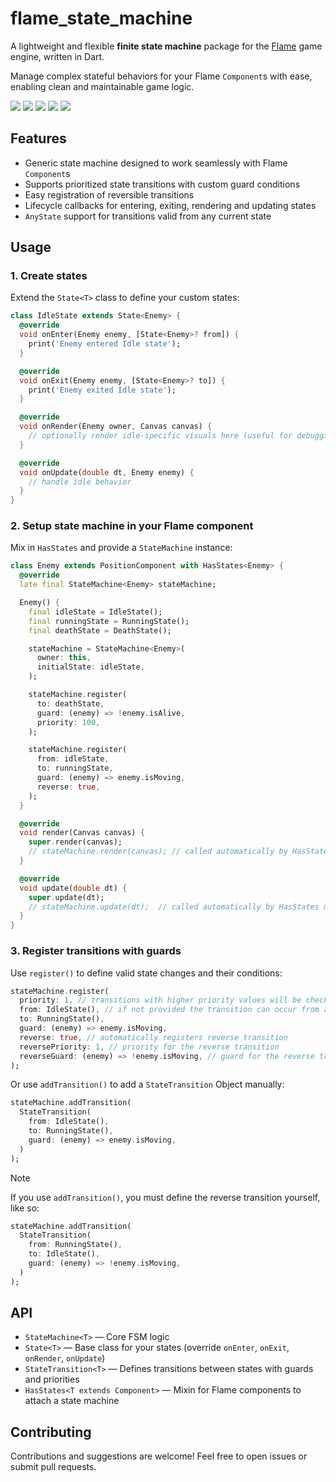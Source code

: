 # flame_state_machine

A lightweight and flexible **finite state machine** package for the [Flame](https://flame-engine.org/) game engine, written in Dart.

Manage complex stateful behaviors for your Flame `Component`s with ease, enabling clean and maintainable game logic.

<a title="CI" href="https://github.com/bszarlej/flame_state_machine/actions/workflows/ci.yaml"><img src="https://github.com/bszarlej/flame_state_machine/actions/workflows/ci.yaml/badge.svg"></a>
<a title="Pub" href="https://pub.dev/packages/flame_state_machine" ><img src="https://img.shields.io/pub/v/flame_state_machine.svg?style=popout"></a>
<a title="Pub Points" href="https://pub.dev/packages/flame_state_machine/score"><img src="https://img.shields.io/pub/points/flame_state_machine.svg?style=popout"></a>
<a title="Pub Likes" href="https://pub.dev/packages/flame_state_machine/score"><img src="https://img.shields.io/pub/likes/flame_state_machine.svg?style=popout"></a>
<a title="Pub Downloads" href="https://pub.dev/packages/flame_state_machine/score" ><img src="https://img.shields.io/pub/dm/flame_state_machine"></a>

## Features

- Generic state machine designed to work seamlessly with Flame `Component`s
- Supports prioritized state transitions with custom guard conditions
- Easy registration of reversible transitions
- Lifecycle callbacks for entering, exiting, rendering and updating states
- `AnyState` support for transitions valid from any current state


## Usage

### 1. Create states

Extend the `State<T>` class to define your custom states:

```dart
class IdleState extends State<Enemy> {
  @override
  void onEnter(Enemy enemy, [State<Enemy>? from]) {
    print('Enemy entered Idle state');
  }

  @override
  void onExit(Enemy enemy, [State<Enemy>? to]) {
    print('Enemy exited Idle state');
  }

  @override
  void onRender(Enemy owner, Canvas canvas) {
    // optionally render idle-specific visuals here (useful for debugging)
  }

  @override
  void onUpdate(double dt, Enemy enemy) {
    // handle idle behavior
  }
}
```

### 2. Setup state machine in your Flame component

Mix in `HasStates` and provide a `StateMachine` instance:

```dart
class Enemy extends PositionComponent with HasStates<Enemy> {
  @override
  late final StateMachine<Enemy> stateMachine;

  Enemy() {
    final idleState = IdleState();
    final runningState = RunningState();
    final deathState = DeathState();

    stateMachine = StateMachine<Enemy>(
      owner: this,
      initialState: idleState,
    );

    stateMachine.register(
      to: deathState,
      guard: (enemy) => !enemy.isAlive,
      priority: 100,
    );

    stateMachine.register(
      from: idleState,
      to: runningState,
      guard: (enemy) => enemy.isMoving,
      reverse: true,
    );
  }

  @override
  void render(Canvas canvas) {
    super.render(canvas);
    // stateMachine.render(canvas); // called automatically by HasStates mixin
  }

  @override
  void update(double dt) {
    super.update(dt);
    // stateMachine.update(dt);  // called automatically by HasStates mixin
  }
}
```

### 3. Register transitions with guards

Use `register()` to define valid state changes and their conditions:

```dart
stateMachine.register(
  priority: 1, // transitions with higher priority values will be checked first
  from: IdleState(), // if not provided the transition can occur from any state
  to: RunningState(),
  guard: (enemy) => enemy.isMoving,
  reverse: true, // automatically registers reverse transition
  reversePriority: 1, // priority for the reverse transition
  reverseGuard: (enemy) => !enemy.isMoving, // guard for the reverse transition (Constructed automatically if not provided)
);
```

Or use `addTransition()` to add a `StateTransition` Object manually:

```dart
stateMachine.addTransition(
  StateTransition(
    from: IdleState(),
    to: RunningState(),
    guard: (enemy) => enemy.isMoving,
  )
);
```

>[!NOTE]
> If you use `addTransition()`, you must define the reverse transition yourself, like so:

```dart
stateMachine.addTransition(
  StateTransition(
    from: RunningState(),
    to: IdleState(),
    guard: (enemy) => !enemy.isMoving,
  )
);
```

## API

- `StateMachine<T>` — Core FSM logic
- `State<T>` — Base class for your states (override `onEnter`, `onExit`, `onRender`, `onUpdate`)
- `StateTransition<T>` — Defines transitions between states with guards and priorities
- `HasStates<T extends Component>` — Mixin for Flame components to attach a state machine


## Contributing

Contributions and suggestions are welcome! Feel free to open issues or submit pull requests.